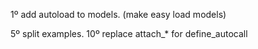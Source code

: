 1º add autoload to models. (make easy load models)

5º split examples.
10º replace attach_* for define_autocall